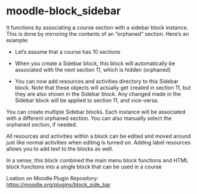 # moodle-block_sidebar
It functions by associating a course section with a sidebar block instance. This is done by mirroring the contents of an “orphaned” section. Here’s an example:

- Let’s assume that a course has 10 sections

- When you create a Sidebar block, this block will automatically be associated with the next section 11, which is hidden (orphaned)

- You can now add resources and activities directory to this Sidebar block. Note that these objects will actually get created in section 11, but they are also shown in the Sidebar block. Any changed made in the Sidebar block will be applied to section 11, and vice-versa. 

You can create multiple Sidebar blocks. Each instance will be associated with a different orphaned section. You can also manually select the orphaned section, if needed.

All resources and activities within a block can be edited and moved around just like normal activities when editing is turned on. Adding label resources allows you to add text to the blocks as well.

In a sense, this block combined the main menu block functions and HTML block functions into a single block that can be used in a course

Loation on Moodle Plugin Repository: https://moodle.org/plugins/block_side_bar 
